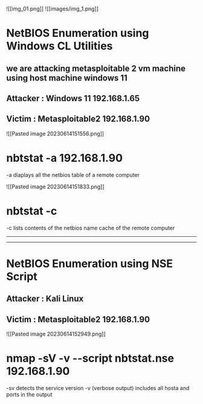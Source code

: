 ![[img_01.png]]
![[images/img_1.png]]
# NetBIOS Enumeration using Windows CL Utilities

## we are attacking metasploitable 2 vm machine using host machine windows 11

## Attacker : Windows 11   192.168.1.65
## Victim : Metasploitable2   192.168.1.90



![[Pasted image 20230614151556.png]]
# nbtstat -a 192.168.1.90
-a diaplays all the netbios table of a remote computer





![[Pasted image 20230614151833.png]]
# nbtstat -c
-c lists contents of the netbios name cache of the remote computer



---
---




# NetBIOS Enumeration using NSE Script


## Attacker : Kali Linux   
## Victim : Metasploitable2   192.168.1.90



![[Pasted image 20230614152949.png]]

# nmap -sV -v --script nbtstat.nse 192.168.1.90

-sv detects the service version
-v (verbose output) includes all hosta and ports in the output